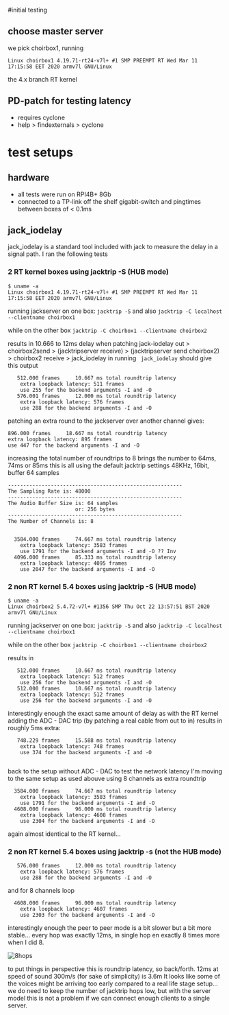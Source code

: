 #initial testing

## choose master server
we pick choirbox1, running
 
`Linux choirbox1 4.19.71-rt24-v7l+ #1 SMP PREEMPT RT Wed Mar 11 17:15:58 EET 2020 armv7l GNU/Linux`

the 4.x branch RT kernel





## PD-patch for testing latency
- requires cyclone
- help > findexternals > cyclone



# test setups
## hardware

- all tests were run on RPI4B+ 8Gb
- connected to a TP-link off the shelf gigabit-switch and pingtimes between boxes of < 0.1ms

## jack_iodelay

jack_iodelay is a standard tool included with jack to measure the delay in a signal path. I ran the following tests

### 2 RT kernel boxes using jacktrip -S (HUB mode)
```
$ uname -a
Linux choirbox1 4.19.71-rt24-v7l+ #1 SMP PREEMPT RT Wed Mar 11 17:15:58 EET 2020 armv7l GNU/Linux
```
running jackserver on one box:
```jacktrip -S```
and also 
```jacktrip -C localhost --clientname choirbox1```

while on the other box
```jacktrip -C choirbox1 --clientname choirbox2```

results in 10.666 to 12ms delay when patching 
jack-iodelay out > choirbox2send > (jacktripserver receive) > (jacktripserver send choirbox2) > choirbox2 receive > jack_iodelay in
running 
``` jack_iodelay```
should give this output
```
   512.000 frames     10.667 ms total roundtrip latency
	extra loopback latency: 511 frames
	use 255 for the backend arguments -I and -O
   576.001 frames     12.000 ms total roundtrip latency
	extra loopback latency: 576 frames
	use 288 for the backend arguments -I and -O
 ```


patching an extra round to the jackserver over another channel gives:
```   
896.000 frames     18.667 ms total roundtrip latency
extra loopback latency: 895 frames
use 447 for the backend arguments -I and -O
```

increasing the total number of roundtrips to 8 brings the number to 64ms, 74ms or 85ms
this is all using the default jacktrip settings 48KHz, 16bit, buffer 64 samples
```
---------------------------------------------------------
The Sampling Rate is: 48000
---------------------------------------------------------
The Audio Buffer Size is: 64 samples
                      or: 256 bytes
---------------------------------------------------------
The Number of Channels is: 8


  3584.000 frames     74.667 ms total roundtrip latency
	extra loopback latency: 3583 frames
	use 1791 for the backend arguments -I and -O ?? Inv
  4096.000 frames     85.333 ms total roundtrip latency
	extra loopback latency: 4095 frames
	use 2047 for the backend arguments -I and -O
```

### 2 non RT kernel 5.4 boxes using jacktrip -S (HUB mode)
```
$ uname -a
Linux choirbox2 5.4.72-v7l+ #1356 SMP Thu Oct 22 13:57:51 BST 2020 armv7l GNU/Linux
```
running jackserver on one box:
```jacktrip -S```
and also 
```jacktrip -C localhost --clientname choirbox1```

while on the other box
```jacktrip -C choirbox1 --clientname choirbox2```

results in 

```
   512.000 frames     10.667 ms total roundtrip latency
	extra loopback latency: 512 frames
	use 256 for the backend arguments -I and -O
   512.000 frames     10.667 ms total roundtrip latency
	extra loopback latency: 512 frames
	use 256 for the backend arguments -I and -O
```

interestingly enough the exact same amount of delay as with the RT kernel
adding the ADC - DAC trip (by patching a real cable from out to in) results in roughly 5ms extra:

```
   748.229 frames     15.588 ms total roundtrip latency
	extra loopback latency: 748 frames
	use 374 for the backend arguments -I and -O


```
back to the setup without ADC - DAC to test the network latency I'm moving to the same setup as used abouve using 8 channels as extra roundtrip
```
  3584.000 frames     74.667 ms total roundtrip latency
	extra loopback latency: 3583 frames
	use 1791 for the backend arguments -I and -O
  4608.000 frames     96.000 ms total roundtrip latency
	extra loopback latency: 4608 frames
	use 2304 for the backend arguments -I and -O
```

again almost identical to the RT kernel...

### 2 non RT kernel 5.4 boxes using jacktrip -s (not the HUB mode)
```
   576.000 frames     12.000 ms total roundtrip latency
	extra loopback latency: 576 frames
	use 288 for the backend arguments -I and -O
```
and for 8 channels loop

```
  4608.000 frames     96.000 ms total roundtrip latency
	extra loopback latency: 4607 frames
	use 2303 for the backend arguments -I and -O

```
interestingly enough the peer to peer mode is a bit slower
but a bit more stable... every hop was exactly 12ms, in single hop en exactly 8 times more when I did 8.

![8hops](latency/8channelpatchsetup.png)


to put things in perspective this is roundtrip latency, so back/forth. 12ms at speed of sound 300m/s (for sake of simplicity) is 3.6m It looks like some of the voices might be arriving too early compared to a real life stage setup... we do need to keep the number of jacktrip hops low, but with the server model this is not a problem if we can connect enough clients to a single server.
